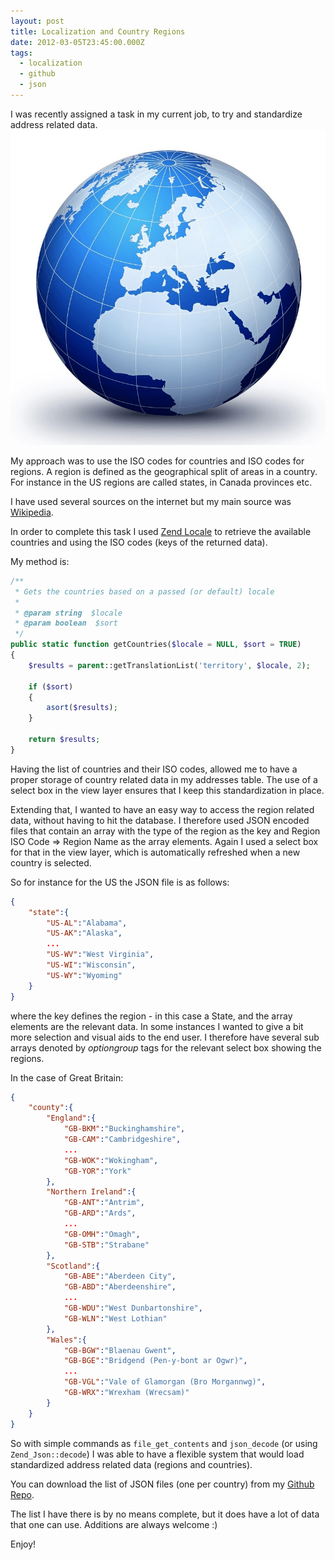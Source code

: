```yaml
---
layout: post
title: Localization and Country Regions
date: 2012-03-05T23:45:00.000Z
tags:
  - localization
  - github
  - json
---
```

I was recently assigned a task in my current job, to try and standardize address related data.
<img class="post-image" src="/files/2012-03-05-world.png" />

My approach was to use the ISO codes for countries and ISO codes for regions. A region is defined as the geographical split of areas in a country. For instance in the US regions are called states, in Canada provinces etc.

I have used several sources on the internet but my main source was [Wikipedia](http://en.wikipedia.org/wiki/ISO_3166-2).

In order to complete this task I used [Zend Locale](http://framework.zend.com/manual/en/zend.locale.html) to retrieve the available countries and using the ISO codes (keys of the returned data).

My method is:

```php
/**
 * Gets the countries based on a passed (or default) locale
 * 
 * @param string  $locale
 * @param boolean  $sort
 */
public static function getCountries($locale = NULL, $sort = TRUE)
{
    $results = parent::getTranslationList('territory', $locale, 2);
    
    if ($sort) 
    {
        asort($results);
    }

    return $results;
}
```

Having the list of countries and their ISO codes, allowed me to have a proper storage of country related data in my addresses table. The use of a select box in the view layer ensures that I keep this standardization in place.

Extending that, I wanted to have an easy way to access the region related data, without having to hit the database. I therefore used JSON encoded files that contain an array with the type of the region as the key and Region ISO Code => Region Name as the array elements. Again I used a select box for that in the view layer, which is automatically refreshed when a new country is selected.

So for instance for the US the JSON file is as follows:

```json
{
    "state":{
        "US-AL":"Alabama",
        "US-AK":"Alaska",
        ...
        "US-WV":"West Virginia",
        "US-WI":"Wisconsin",
        "US-WY":"Wyoming"
    }
}
```

where the key defines the region - in this case a State, and the array elements are the relevant data. In some instances I wanted to give a bit more selection and visual aids to the end user. I therefore have several sub arrays denoted by *optiongroup* tags for the relevant select box showing the regions.

In the case of Great Britain:

```json
{
    "county":{
        "England":{
            "GB-BKM":"Buckinghamshire",
            "GB-CAM":"Cambridgeshire",
            ...
            "GB-WOK":"Wokingham",
            "GB-YOR":"York"
        },
        "Northern Ireland":{
            "GB-ANT":"Antrim",
            "GB-ARD":"Ards",
            ...
            "GB-OMH":"Omagh",
            "GB-STB":"Strabane"
        },
        "Scotland":{
            "GB-ABE":"Aberdeen City",
            "GB-ABD":"Aberdeenshire",
            ...
            "GB-WDU":"West Dunbartonshire",
            "GB-WLN":"West Lothian"
        },
        "Wales":{
            "GB-BGW":"Blaenau Gwent",
            "GB-BGE":"Bridgend (Pen-y-bont ar Ogwr)",
            ...
            "GB-VGL":"Vale of Glamorgan (Bro Morgannwg)",
            "GB-WRX":"Wrexham (Wrecsam)"
        }
    }
}
```

So with simple commands as `file_get_contents` and `json_decode` (or using `Zend_Json::decode`) I was able to have a flexible system that would load standardized address related data (regions and countries).

You can download the list of JSON files (one per country) from my [Github Repo](https://github.com/niden/Localized_World_Regions).

The list I have there is by no means complete, but it does have a lot of data that one can use. Additions are always welcome :)

Enjoy!
